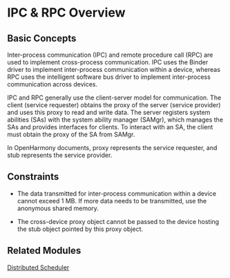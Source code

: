 # IPC & RPC Overview


## Basic Concepts

Inter-process communication (IPC) and remote procedure call (RPC) are used to implement cross-process communication. IPC uses the Binder driver to implement inter-process communication within a device, whereas RPC uses the intelligent software bus driver to implement inter-process communication across devices. 

IPC and RPC generally use the client-server model for communication. The client (service requester) obtains the proxy of the server (service provider) and uses this proxy to read and write data. The server registers system abilities (SAs) with the system ability manager (SAMgr), which manages the SAs and provides interfaces for clients. To interact with an SA, the client must obtain the proxy of the SA from SAMgr. 

In OpenHarmony documents, proxy represents the service requester, and stub represents the service provider.


## Constraints

- The data transmitted for inter-process communication within a device cannot exceed 1 MB. If more data needs to be transmitted, use the anonymous shared memory.

- The cross-device proxy object cannot be passed to the device hosting the stub object pointed by this proxy object.


## Related Modules

[Distributed Scheduler](https://gitee.com/openharmony/ability_dmsfwk)
